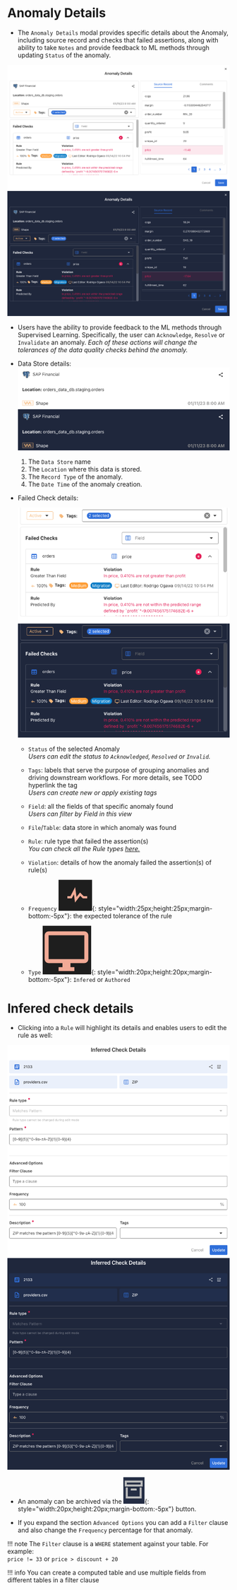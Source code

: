 # Anomaly Details

* The `Anomaly Details` modal provides specific details about the Anomaly, including source record and checks that failed assertions, along with ability to take `Notes` and provide feedback to ML methods through updating `Status` of the anomaly.

![Screenshot](../assets/anomalies/anomaly-details-light.png#only-light)
![Screenshot](../assets/anomalies/anomaly-details-dark.png#only-dark)

* Users have the ability to provide feedback to the ML methods through Supervised Learning. Specifically, the user can `Acknowledge`, `Resolve` or `Invalidate` an anomaly. 
    *Each of these actions will change the tolerances of the data quality checks behind the anomaly.*

* Data Store details:
    ![Screenshot](../assets/anomalies/anomaly-details-tab-1-light.png#only-light)
    ![Screenshot](../assets/anomalies/anomaly-details-tab-1-dark.png#only-dark)
    1. The `Data Store` name
    2. The `Location` where this data is stored.
    3. The `Record Type` of the anomaly.
    4. The `Date Time` of the anomaly creation.

* Failed Check details:
    <!-- ![Screenshot](../assets/anomalies/anomaly-details-tab-2.png) -->
    ![Screenshot](../assets/anomalies/anomaly-details-tab-2-light.png#only-light)
    ![Screenshot](../assets/anomalies/anomaly-details-tab-2-dark.png#only-dark)

    * `Status` of the selected Anomaly   
        *Users can edit the status to `Acknowledged`, `Resolved` or `Invalid`.*

    * `Tags`: labels that serve the purpose of grouping anomalies and driving downstream workflows. For more details, see TODO hyperlink the tag   
        *Users can create new or apply existing tags*

    * `Field`: all the fields of that specific anomaly found   
        *Users can filter by Field in this view*   

    * `File`/`Table`: data store in which anomaly was found

    * `Rule`: rule type that failed the assertion(s)  
        *You can check all the Rule types [here.](/checks/what-is#the-definitive-list-of-rule-types)*
    
    * `Violation`: details of how the anomaly failed the assertion(s) of rule(s)   

    * `Frequency` ![Screenshot](../assets/anomalies/frequency.png){: style="width:25px;height:25px;margin-bottom:-5px"}: the expected tolerance of the rule

    * `Type`  ![Screenshot](../assets/anomalies/quality-check-type.png){: style="width:20px;height:20px;margin-bottom:-5px"}: `Infered` or `Authored`

# Infered check details

* Clicking into a `Rule` will highlight its details and enables users to edit the rule as well:

![Screenshot](../assets/anomalies/infered-check-details-section-light.png#only-light)
![Screenshot](../assets/anomalies/infered-check-details-section-dark.png#only-dark)

* An anomaly can be archived via the ![Screenshot](../assets/anomalies/archive.png){: style="width:20px;height:20px;margin-bottom:-5px"} button.

* If you expand the section `Advanced Options` you can add a `Filter` clause and also change the `Frequency` percentage for that anomaly.

!!! note
    The `Filter` clause is a `WHERE` statement against your table. For example:   
    `price != 33` or `price > discount + 20`

!!! info
    You can create a computed table and use multiple fields from different tables in a filter clause